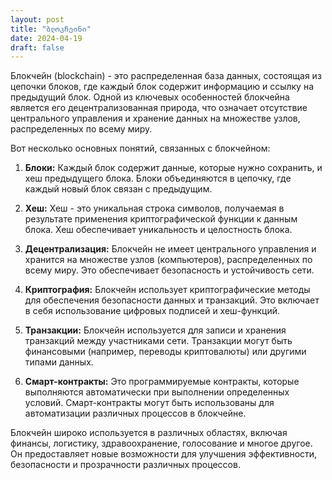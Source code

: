 ```yaml
---
layout: post
title: "ბლოკჩეინი"
date: 2024-04-19
draft: false
---
```


Блокчейн (blockchain) - это распределенная база данных, состоящая из цепочки блоков, где каждый блок содержит информацию и ссылку на предыдущий блок. Одной из ключевых особенностей блокчейна является его децентрализованная природа, что означает отсутствие центрального управления и хранение данных на множестве узлов, распределенных по всему миру.

Вот несколько основных понятий, связанных с блокчейном:

1. **Блоки:** Каждый блок содержит данные, которые нужно сохранить, и хеш предыдущего блока. Блоки объединяются в цепочку, где каждый новый блок связан с предыдущим.

2. **Хеш:** Хеш - это уникальная строка символов, получаемая в результате применения криптографической функции к данным блока. Хеш обеспечивает уникальность и целостность блока.

3. **Децентрализация:** Блокчейн не имеет центрального управления и хранится на множестве узлов (компьютеров), распределенных по всему миру. Это обеспечивает безопасность и устойчивость сети.

4. **Криптография:** Блокчейн использует криптографические методы для обеспечения безопасности данных и транзакций. Это включает в себя использование цифровых подписей и хеш-функций.

5. **Транзакции:** Блокчейн используется для записи и хранения транзакций между участниками сети. Транзакции могут быть финансовыми (например, переводы криптовалюты) или другими типами данных.

6. **Смарт-контракты:** Это программируемые контракты, которые выполняются автоматически при выполнении определенных условий. Смарт-контракты могут быть использованы для автоматизации различных процессов в блокчейне.

Блокчейн широко используется в различных областях, включая финансы, логистику, здравоохранение, голосование и многое другое. Он предоставляет новые возможности для улучшения эффективности, безопасности и прозрачности различных процессов.

